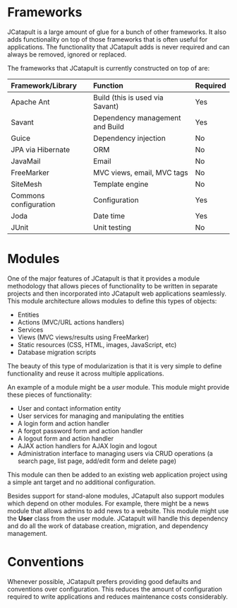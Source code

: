 # Frameworks #

JCatapult is a large amount of glue for a bunch of other frameworks. It also adds functionality on top of those frameworks that is often useful for applications. The functionality that JCatapult adds is never required and can always be removed, ignored or replaced.

The frameworks that JCatapult is currently constructed on top of are:

| **Framework/Library** | **Function** | **Required** |
|:----------------------|:-------------|:-------------|
| Apache Ant            | Build (this is used via Savant) | Yes          |
| Savant                | Dependency management and Build | Yes          |
| Guice                 | Dependency injection | No           |
| JPA via Hibernate     | ORM          | No           |
| JavaMail              | Email        | No           |
| FreeMarker            | MVC views, email, MVC tags | No           |
| SiteMesh              | Template engine | No           |
| Commons configuration | Configuration | Yes          |
| Joda                  | Date time    | Yes          |
| JUnit                 | Unit testing | No           |

# Modules #

One of the major features of JCatapult is that it provides a module methodology that allows pieces of functionality to be written in separate projects and then incorporated into JCatapult web applications seamlessly. This module architecture allows modules to define this types of objects:

  * Entities
  * Actions (MVC/URL actions handlers)
  * Services
  * Views (MVC views/results using FreeMarker)
  * Static resources (CSS, HTML, images, JavaScript, etc)
  * Database migration scripts

The beauty of this type of modularization is that it is very simple to define functionality and reuse it across multiple applications.

An example of a module might be a _user_ module. This module might provide these pieces of functionality:

  * User and contact information entity
  * User services for managing and manipulating the entities
  * A login form and action handler
  * A forgot password form and action handler
  * A logout form and action handler
  * AJAX action handlers for AJAX login and logout
  * Administration interface to managing users via CRUD operations (a search page, list page, add/edit form and delete page)

This module can then be added to an existing web application project using a simple ant target and no additional configuration.

Besides support for stand-alone modules, JCatapult also support modules which depend on other modules. For example, there might be a news module that allows admins to add news to a website. This module might use the **User** class from the user module. JCatapult will handle this dependency and do all the work of database creation, migration, and dependency management.

# Conventions #

Whenever possible, JCatapult prefers providing good defaults and conventions over configuration. This reduces the amount of configuration required to write applications and reduces maintenance costs considerably.